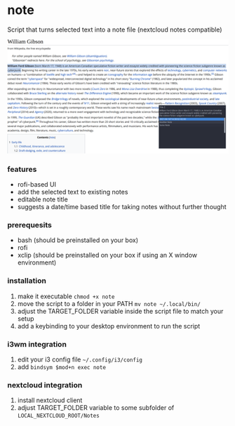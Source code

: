 # note
Script that turns selected text into a note file (nextcloud notes compatible) 

![Screenshot usage example of note](https://github.com/einalex/note/blob/main/note.png)

### features
* rofi-based UI
* add the selected text to existing notes
* editable note title
* suggests a date/time based title for taking notes without further thought

### prerequesits
* bash (should be preinstalled on your box)
* rofi
* xclip (should be preinstalled on your box if using an X window environment)

### installation
1. make it executable `chmod +x note`
2. move the script to a folder in your PATH `mv note ~/.local/bin/`
3. adjust the TARGET_FOLDER variable inside the script file to match your setup
4. add a keybinding to your desktop environment to run the script

### i3wm integration
1. edit your i3 config file `~/.config/i3/config`
2. add `bindsym $mod+n exec note`

### nextcloud integration
1. install nextcloud client
2. adjust TARGET_FOLDER variable to some subfolder of `LOCAL_NEXTCLOUD_ROOT/Notes`
